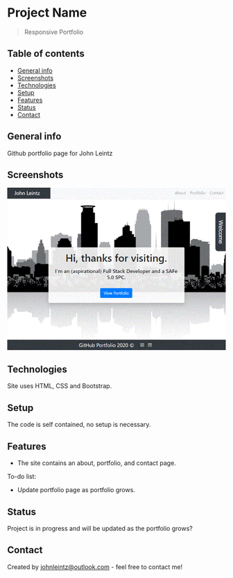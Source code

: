 # Project Name

> Responsive Portfolio

## Table of contents

- [General info](#general-info)
- [Screenshots](#screenshots)
- [Technologies](#technologies)
- [Setup](#setup)
- [Features](#features)
- [Status](#status)
- [Contact](#contact)

## General info

Github portfolio page for John Leintz

## Screenshots

![](/assets/images/portfolioscreenshot.gif)

## Technologies

Site uses HTML, CSS and Bootstrap.

## Setup

The code is self contained, no setup is necessary.

## Features

- The site contains an about, portfolio, and contact page.

To-do list:

- Update portfolio page as portfolio grows.

## Status

Project is in progress and will be updated as the portfolio grows?

## Contact

Created by [johnleintz@outlook.com](https://www.scaleflow.github.io/) - feel free to contact me!
